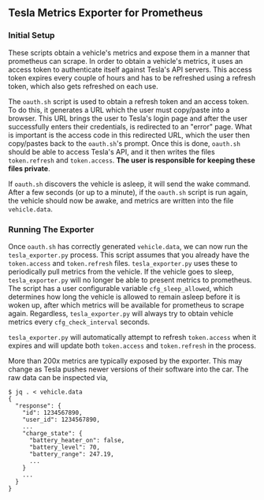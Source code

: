 ## Tesla Metrics Exporter for Prometheus

### Initial Setup

These scripts obtain a vehicle's metrics and expose them in a manner that
prometheus can scrape. In order to obtain a vehicle's metrics, it uses an
access token to authenticate itself against Tesla's API servers. This access
token expires every couple of hours and has to be refreshed using a refresh
token, which also gets refreshed on each use. 

The `oauth.sh` script is used to obtain a refresh token and an access token.
To do this, it generates a URL which the user must copy/paste into a browser.
This URL brings the user to Tesla's login page and after the user successfully
enters their credentials, is redirected to an "error" page. What is important
is the access code in this redirected URL, which the user then copy/pastes
back to the `oauth.sh`'s prompt. Once this is done, `oauth.sh` should be able
to access Tesla's API, and it then writes the files `token.refresh` and
`token.access`. **The user is responsible for keeping these files private**.

If `oauth.sh` discovers the vehicle is asleep, it will send the wake command.
After a few seconds (or up to a minute), if the `oauth.sh` script is run again, 
the vehicle should now be awake, and metrics are written into the file
`vehicle.data`.

### Running The Exporter

Once `oauth.sh` has correctly generated `vehicle.data`, we can now run the
`tesla_exporter.py` process. This script assumes that you already have the
`token.access` and `token.refresh` files. `tesla_exporter.py` uses these
to periodically pull metrics from the vehicle. If the vehicle goes to sleep,
`tesla_exporter.py` will no longer be able to present metrics to prometheus.
The script has a user configurable variable `cfg_sleep_allowed`, which
determines how long the vehicle is allowed to remain asleep before it is
woken up, after which metrics will be available for prometheus to scrape
again. Regardless, `tesla_exporter.py` will always try to obtain vehicle
metrics every `cfg_check_interval` seconds.

`tesla_exporter.py` will automatically attempt to refresh `token.access`
when it expires and will update both `token.access` and `token.refresh` in
the process.

More than 200x metrics are typically exposed by the exporter. This may change
as Tesla pushes newer versions of their software into the car. The raw data
can be inspected via,

```
$ jq . < vehicle.data
{
  "response": {
    "id": 1234567890,
    "user_id": 1234567890,
    ...
    "charge_state": {
      "battery_heater_on": false,
      "battery_level": 70,
      "battery_range": 247.19,
      ...
    }
    ...
  }
}
```
